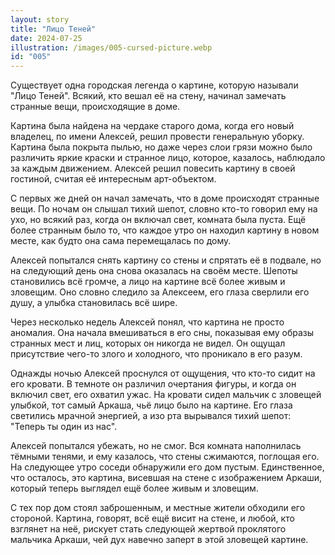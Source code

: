 ```yaml
---
layout: story
title: "Лицо Теней"
date: 2024-07-25
illustration: /images/005-cursed-picture.webp
id: "005"
---
```


Существует одна городская легенда о картине, которую называли "Лицо Теней". Всякий, кто вешал её на стену, начинал замечать странные вещи, происходящие в доме.

Картина была найдена на чердаке старого дома, когда его новый владелец, по имени Алексей, решил провести генеральную уборку. Картина была покрыта пылью, но даже через слои грязи можно было различить яркие краски и странное лицо, которое, казалось, наблюдало за каждым движением. Алексей решил повесить картину в своей гостиной, считая её интересным арт-объектом.

С первых же дней он начал замечать, что в доме происходят странные вещи. По ночам он слышал тихий шепот, словно кто-то говорил ему на ухо, но всякий раз, когда он включал свет, комната была пуста. Ещё более странным было то, что каждое утро он находил картину в новом месте, как будто она сама перемещалась по дому.

Алексей попытался снять картину со стены и спрятать её в подвале, но на следующий день она снова оказалась на своём месте. Шепоты становились всё громче, а лицо на картине всё более живым и зловещим. Оно словно следило за Алексеем, его глаза сверлили его душу, а улыбка становилась всё шире.

Через несколько недель Алексей понял, что картина не просто аномалия. Она начала вмешиваться в его сны, показывая ему образы странных мест и лиц, которых он никогда не видел. Он ощущал присутствие чего-то злого и холодного, что проникало в его разум.

Однажды ночью Алексей проснулся от ощущения, что кто-то сидит на его кровати. В темноте он различил очертания фигуры, и когда он включил свет, его охватил ужас. На кровати сидел мальчик с зловещей улыбкой, тот самый Аркаша, чьё лицо было на картине. Его глаза светились мрачной энергией, а изо рта вырывался тихий шепот: "Теперь ты один из нас".

Алексей попытался убежать, но не смог. Вся комната наполнилась тёмными тенями, и ему казалось, что стены сжимаются, поглощая его. На следующее утро соседи обнаружили его дом пустым. Единственное, что осталось, это картина, висевшая на стене с изображением Аркаши, который теперь выглядел ещё более живым и зловещим.

С тех пор дом стоял заброшенным, и местные жители обходили его стороной. Картина, говорят, всё ещё висит на стене, и любой, кто взглянет на неё, рискует стать следующей жертвой проклятого мальчика Аркаши, чей дух навечно заперт в этой зловещей картине.